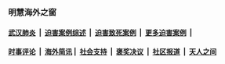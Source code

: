 
### 明慧海外之窗

####  [武汉肺炎](indexes/365.md?t=06140301) &nbsp;|&nbsp;  [迫害案例综述](indexes/328.md?t=06140301) &nbsp;|&nbsp; [迫害致死案例](indexes/277.md?t=06140301)  &nbsp;|&nbsp; [更多迫害案例](indexes/81.md?t=06140301)  &nbsp;|&nbsp; 
####  [时事评论](indexes/19.md?t=06140301) &nbsp;|&nbsp; [海外简讯](indexes/245.md?t=06140301)&nbsp;|&nbsp;  [社会支持](indexes/140.md?t=06140301) &nbsp;|&nbsp; [褒奖决议](indexes/282.md?t=06140301) &nbsp;|&nbsp; [社区报道](indexes/91.md?t=06140301)  &nbsp;|&nbsp; [天人之间](indexes/78.md?t=06140301) 

